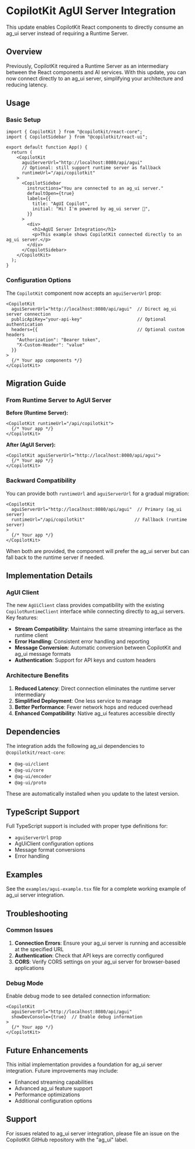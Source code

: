 # CopilotKit AgUI Server Integration

This update enables CopilotKit React components to directly consume an ag_ui server instead of requiring a Runtime Server.

## Overview

Previously, CopilotKit required a Runtime Server as an intermediary between the React components and AI services. With this update, you can now connect directly to an ag_ui server, simplifying your architecture and reducing latency.

## Usage

### Basic Setup

```tsx
import { CopilotKit } from "@copilotkit/react-core";
import { CopilotSidebar } from "@copilotkit/react-ui";

export default function App() {
  return (
    <CopilotKit
      aguiServerUrl="http://localhost:8080/api/agui"
      // Optional: still support runtime server as fallback
      runtimeUrl="/api/copilotkit"
    >
      <CopilotSidebar
        instructions="You are connected to an ag_ui server."
        defaultOpen={true}
        labels={{
          title: "AgUI Copilot",
          initial: "Hi! I'm powered by ag_ui server 🤖",
        }}
      >
        <div>
          <h1>AgUI Server Integration</h1>
          <p>This example shows CopilotKit connected directly to an ag_ui server.</p>
        </div>
      </CopilotSidebar>
    </CopilotKit>
  );
}
```

### Configuration Options

The `CopilotKit` component now accepts an `aguiServerUrl` prop:

```tsx
<CopilotKit
  aguiServerUrl="http://localhost:8080/api/agui"  // Direct ag_ui server connection
  publicApiKey="your-api-key"                     // Optional authentication
  headers={{                                      // Optional custom headers
    "Authorization": "Bearer token",
    "X-Custom-Header": "value"
  }}
>
  {/* Your app components */}
</CopilotKit>
```

## Migration Guide

### From Runtime Server to AgUI Server

**Before (Runtime Server):**
```tsx
<CopilotKit runtimeUrl="/api/copilotkit">
  {/* Your app */}
</CopilotKit>
```

**After (AgUI Server):**
```tsx
<CopilotKit aguiServerUrl="http://localhost:8080/api/agui">
  {/* Your app */}
</CopilotKit>
```

### Backward Compatibility

You can provide both `runtimeUrl` and `aguiServerUrl` for a gradual migration:

```tsx
<CopilotKit
  aguiServerUrl="http://localhost:8080/api/agui"  // Primary (ag_ui server)
  runtimeUrl="/api/copilotkit"                   // Fallback (runtime server)
>
  {/* Your app */}
</CopilotKit>
```

When both are provided, the component will prefer the ag_ui server but can fall back to the runtime server if needed.

## Implementation Details

### AgUI Client

The new `AgUiClient` class provides compatibility with the existing `CopilotRuntimeClient` interface while connecting directly to ag_ui servers. Key features:

- **Stream Compatibility**: Maintains the same streaming interface as the runtime client
- **Error Handling**: Consistent error handling and reporting
- **Message Conversion**: Automatic conversion between CopilotKit and ag_ui message formats
- **Authentication**: Support for API keys and custom headers

### Architecture Benefits

1. **Reduced Latency**: Direct connection eliminates the runtime server intermediary
2. **Simplified Deployment**: One less service to manage
3. **Better Performance**: Fewer network hops and reduced overhead
4. **Enhanced Compatibility**: Native ag_ui features accessible directly

## Dependencies

The integration adds the following ag_ui dependencies to `@copilotkit/react-core`:

- `@ag-ui/client`
- `@ag-ui/core`
- `@ag-ui/encoder`
- `@ag-ui/proto`

These are automatically installed when you update to the latest version.

## TypeScript Support

Full TypeScript support is included with proper type definitions for:

- `aguiServerUrl` prop
- AgUiClient configuration options
- Message format conversions
- Error handling

## Examples

See the `examples/agui-example.tsx` file for a complete working example of ag_ui server integration.

## Troubleshooting

### Common Issues

1. **Connection Errors**: Ensure your ag_ui server is running and accessible at the specified URL
2. **Authentication**: Check that API keys are correctly configured
3. **CORS**: Verify CORS settings on your ag_ui server for browser-based applications

### Debug Mode

Enable debug mode to see detailed connection information:

```tsx
<CopilotKit
  aguiServerUrl="http://localhost:8080/api/agui"
  showDevConsole={true}  // Enable debug information
>
  {/* Your app */}
</CopilotKit>
```

## Future Enhancements

This initial implementation provides a foundation for ag_ui server integration. Future improvements may include:

- Enhanced streaming capabilities
- Advanced ag_ui feature support
- Performance optimizations
- Additional configuration options

## Support

For issues related to ag_ui server integration, please file an issue on the CopilotKit GitHub repository with the "ag_ui" label.